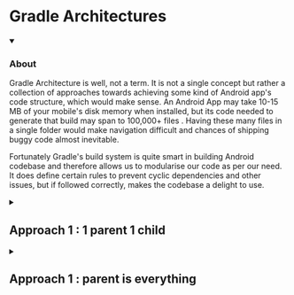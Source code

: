 # Gradle Architectures

<details open>

<summary><h3> About </h3></summary>

Gradle Architecture is well, not a term. It is not a single concept but rather a collection of approaches towards achieving some kind of Android app's code structure, which would make sense. An Android App may take 10-15 MB of your mobile's disk memory when installed, but its code needed to generate that build may span to 100,000+ files . Having these many files in a single folder would make navigation difficult and chances of shipping buggy code almost inevitable.

Fortunately Gradle's build system is quite smart in building Android codebase and therefore allows us to modularise our code as per our need. It does define certain rules to prevent cyclic dependencies and other issues, but if followed correctly, makes the codebase a delight to use.

</details>


<details >
<summary><h2> Approach 1 : 1 parent 1 child </h2></summary>

This is one of the most common architectures in Android environment . In this the gradle has 3 configurations files : `settings.gradle`, `/build.gradle` and `app/build.gradle`.  

- gradle will start the initialisation process from `settings.gradle` and define all the modules of the project. here it will find this line `include ':app'` and identify `app` folder as a module of the project.
- then it will read root's `/build.gradle` and initialise certain root level plugins(?need more research)
- finally it will read `app/build.gradle`, apply various plugins(?) and execute the `android` configuration(?) and include the dependencies with the build

**You can check the 3 gradle files from  [p1_basic](/p1_basic/) for the usual configuration.**

notice how the format follows:
```groovy
//settings.gradle
rootProject.name = "p1_basic"
include ':app'

// (root)/build.gradle
buildscript {
    repositories {/*google();mavenCentral();gradlePluginPortal(),...*/}
    dependencies { /* classpath "com.android.tools.build:gradle:7.3.1"; classpath "org.jetbrains.kotlin:kotlin-gradle-plugin:1.7.20",... */}
}
allprojects {
    repositories {/*google();mavenCentral();gradlePluginPortal(),...*/}
}

//(root)/app/build.gradle
plugins {/*...*/}
android {/*...*/}
dependencies {/*...*/}
```

From these 3 files, we can get the following info:  

1. from `settings.gradle`, we define that project's root name will be `p1_basic` and it consist of only 1 module i.e, `app
2. for root's `build.gradle`, we dissect the various blocks:
   1. `buildscript` blocks runs the first for every gradle command. this block defines the libraries/plugins (aka `classpath`) that would be needed in one/multiple module and are therefore initialised before the initialisation process of each module. the repository block defines the online hosting servers from where the dependencies are supposed to be downloaded
   2. `allprojects` runs immediately after buildscript .here we can run code that is supposed to run before each module. currently it defines the repositories from where the various dependencies could  be extracted
3. app's build.gradle contains the initialisation code for app module. it defines various module flavours  options and configurations , followed by the dependencies

### Alternate (Modern Flavor): Ditch the `classpath`s (Also, use kotlin gradle files!)

new versions of Android Studio generated the similar 1 parent 1 child architecture app, but with slightly different content in gradle files. here, the root's build.gradle is kept clean and instead the initialisation info like the various server paths for downloading is moved to settings.gradle

**You can check the 3 gradle files from  [p1_new](/p1_new/) for the newer configuration.**

***Note 1: Gradle not only  understands groovy but kotlin too!***.
you can simply rename your `build.gradle` file to `build.gradle.kts` , use `"` instead of `'` for strings and make some other small modifications, and you can have a perfect android project using 0 `.gradle` files!. 
**the [p1_new](/p1_new/) project has all the gradle files in kotlin**

***Note2: Where there's kotlin, there's the Higher order functions!*** .
The groovy language also uses [groovy scopes](https://www.baeldung.com/groovy/variable-scope) to declare the various properties. in kotlin, this is similar to using a higher order function like `with(x){..}` or `x.run{...}` where all the properties and methods of `x` will be accessible inside the block like `this.abc()`, where `this` is also optional.
I find it cool because i can instead write all the code as direct api lines instead of writingthe blocks which i find more understandable. **checkout the [app's gradle file](/p1_new/app/build.gradle) which is written in a similar manner**

</details>

<details >
<summary><h2> Approach 1 :  parent is everything </h2></summary>
</details>